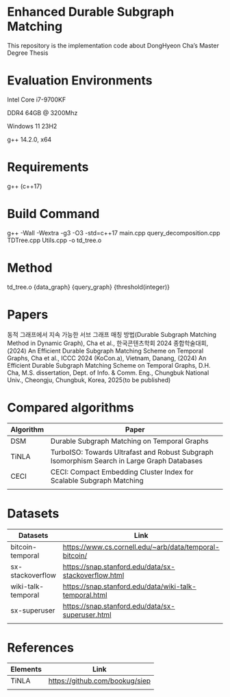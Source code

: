 # Enhanced Durable Subgraph Matching

This repository is the implementation code about DongHyeon Cha’s Master Degree Thesis

# Evaluation Environments

Intel Core i7-9700KF

DDR4 64GB @ 3200Mhz

Windows 11 23H2

g++ 14.2.0, x64

# Requirements

g++ (c++17)

# Build Command

g++ -Wall -Wextra -g3 -O3 -std=c++17 main.cpp query_decomposition.cpp TDTree.cpp Utils.cpp -o td_tree.o

# Method

td_tree.o {data_graph} {query_graph} {threshold(integer)}

# Papers 

동적 그래프에서 지속 가능한 서브 그래프 매칭 방법(Durable Subgraph Matching Method in Dynamic Graph), Cha et al., 한국콘텐츠학회 2024 종합학술대회, (2024) 
An Efficient Durable Subgraph Matching Scheme on Temporal Graphs, Cha et al., ICCC 2024 (KoCon.a), Vietnam, Danang, (2024)
An Efficient Durable Subgraph Matching Scheme on Temporal Graphs, D.H. Cha, M.S. dissertation, Dept. of Info. & Comm. Eng., Chungbuk National Univ., Cheongju, Chungbuk, Korea, 2025(to be published)

# Compared algorithms

| Algorithm | Paper |
| --- | --- |
| DSM | Durable Subgraph Matching on Temporal Graphs |
| TiNLA | TurboISO: Towards Ultrafast and Robust Subgraph Isomorphism Search in Large Graph Databases |
| CECI | CECI: Compact Embedding Cluster Index for Scalable Subgraph Matching |
|  |  |

# Datasets



| Datasets | Link |
| --- | --- |
| bitcoin-temporal | https://www.cs.cornell.edu/~arb/data/temporal-bitcoin/ |
| sx-stackoverflow | https://snap.stanford.edu/data/sx-stackoverflow.html |
| wiki-talk-temporal | https://snap.stanford.edu/data/wiki-talk-temporal.html |
| sx-superuser | https://snap.stanford.edu/data/sx-superuser.html |
|  |  |

# References

| Elements | Link |
| --- | --- |
| TiNLA | https://github.com/bookug/siep |
|  |  |
